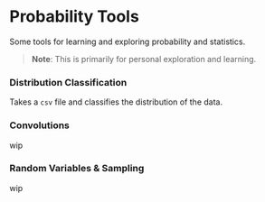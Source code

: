 # Probability Tools

Some tools for learning and exploring probability and statistics. 

> **Note**: This is primarily for personal exploration and learning.

### Distribution Classification
Takes a `csv` file and classifies the distribution of the data.

### Convolutions 
wip

### Random Variables \& Sampling
wip
